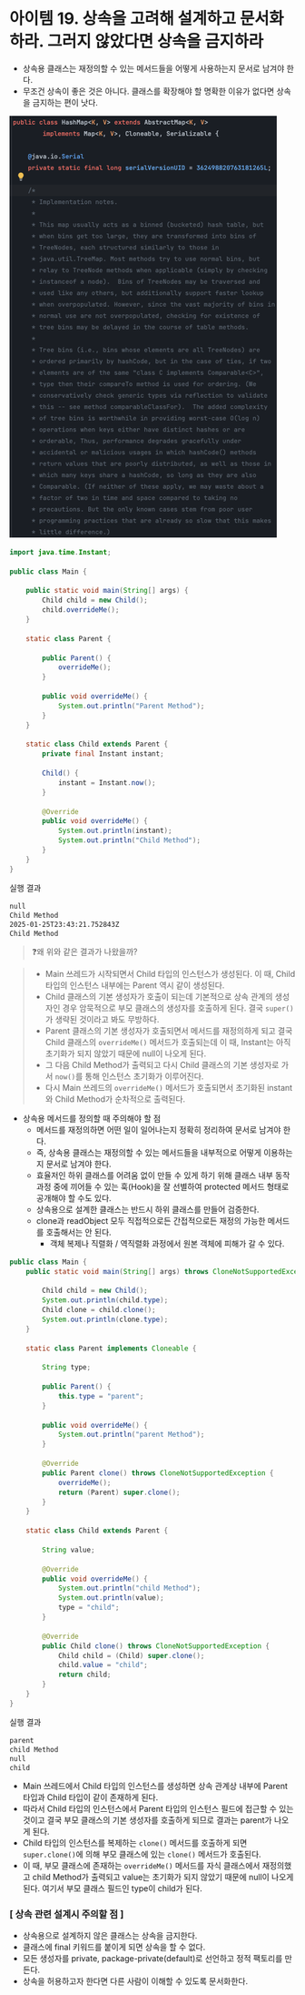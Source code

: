 # 아이템 19. 상속을 고려해 설계하고 문서화하라. 그러지 않았다면 상속을 금지하라

* 상속용 클래스는 재정의할 수 있는 메서드들을 어떻게 사용하는지 문서로 남겨야 한다.
* 무조건 상속이 좋은 것은 아니다. 클래스를 확장해야 할 명확한 이유가 없다면 상속을 금지하는 편이 낫다.

![image](/4장/이미지/image.png)

```java
import java.time.Instant;

public class Main {

	public static void main(String[] args) {
		Child child = new Child();
		child.overrideMe();
	}

	static class Parent {

		public Parent() {
			overrideMe();
		}

		public void overrideMe() {
			System.out.println("Parent Method");
		}
	}

	static class Child extends Parent {
		private final Instant instant;

		Child() {
			instant = Instant.now();
		}

		@Override
		public void overrideMe() {
			System.out.println(instant);
			System.out.println("Child Method");
		}
	}
}
```

실행 결과

```text
null
Child Method
2025-01-25T23:43:21.752843Z
Child Method
```

> ❓왜 위와 같은 결과가 나왔을까?

> * Main 쓰레드가 시작되면서 Child 타입의 인스턴스가 생성된다. 이 때, Child 타입의 인스턴스 내부에는 Parent 역시 같이 생성된다.
> * Child 클래스의 기본 생성자가 호출이 되는데 기본적으로 상속 관계의 생성자인 경우 암묵적으로 부모 클래스의 생성자를 호출하게 된다. 결국 `super()`가 생략된 것이라고 봐도 무방하다.
> * Parent 클래스의 기본 생성자가 호출되면서 메서드를 재정의하게 되고 결국 Child 클래스의 `overrideMe()` 메서드가 호출되는데 이 때, Instant는 아직 초기화가 되지 않았기 때문에 null이 나오게 된다.
> * 그 다음 Child Method가 출력되고 다시 Child 클래스의 기본 생성자로 가서 `now()`를 통해 인스턴스 초기화가 이루어진다.
> * 다시 Main 쓰레드의 `overrideMe()` 메서드가 호출되면서 초기화된 instant와 Child Method가 순차적으로 출력된다.

* 상속용 메서드를 정의할 때 주의해야 할 점
  * 메서드를 재정의하면 어떤 일이 일어나는지 정확히 정리하여 문서로 남겨야 한다.
  * 즉, 상속용 클래스는 재정의할 수 있는 메서드들을 내부적으로 어떻게 이용하는지 문서로 남겨야 한다.
  * 효율저인 하위 클래스를 어려움 없이 만들 수 있게 하기 위해 클래스 내부 동작 과정 중에 끼어들 수 있는 훅(Hook)을 잘 선별하여 protected 메서드 형태로 공개해야 할 수도 있다.
  * 상속용으로 설계한 클래스는 반드시 하위 클래스를 만들어 검증한다.
  * clone과 readObject 모두 직접적으로든 간접적으로든 재정의 가능한 메서드를 호출해서는 안 된다.
    * 객체 복제나 직렬화 / 역직렬화 과정에서 원본 객체에 피해가 갈 수 있다.

```java
public class Main {
	public static void main(String[] args) throws CloneNotSupportedException {

		Child child = new Child();
		System.out.println(child.type);
		Child clone = child.clone();
		System.out.println(clone.type);
	}

	static class Parent implements Cloneable {

		String type;

		public Parent() {
			this.type = "parent";
		}

		public void overrideMe() {
			System.out.println("parent Method");
		}

		@Override
		public Parent clone() throws CloneNotSupportedException {
			overrideMe();
			return (Parent) super.clone();
		}
	}

	static class Child extends Parent {

		String value;

		@Override
		public void overrideMe() {
			System.out.println("child Method");
			System.out.println(value);
			type = "child";
		}

		@Override
		public Child clone() throws CloneNotSupportedException {
			Child child = (Child) super.clone();
			child.value = "child";
			return child;
		}
	}
}
```

실행 결과

```text
parent
child Method
null
child
```

* Main 쓰레드에서 Child 타입의 인스턴스를 생성하면 상속 관계상 내부에 Parent 타입과 Child 타입이 같이 존재하게 된다.
* 따라서 Child 타입의 인스턴스에서 Parent 타입의 인스턴스 필드에 접근할 수 있는 것이고 결국 부모 클래스의 기본 생성자를 호출하게 되므로 결과는 parent가 나오게 된다.
* Child 타입의 인스턴스를 복제하는 `clone()` 메서드를 호출하게 되면 `super.clone()`에 의해 부모 클래스에 있는 `clone()` 메서드가 호출된다.
* 이 때, 부모 클래스에 존재하는 `overrideMe()` 메서드를 자식 클래스에서 재정의했고 child Method가 출력되고 value는 초기화가 되지 않았기 때문에 null이 나오게 된다. 여기서 부모 클래스 필드인 type이 child가 된다.

### [ 상속 관련 설계시 주의할 점 ]

* 상속용으로 설계하지 않은 클래스는 상속을 금지한다.
* 클래스에 final 키워드를 붙이게 되면 상속을 할 수 없다.
* 모든 생성자를 private, package-private(default)로 선언하고 정적 팩토리를 만든다.
* 상속을 허용하고자 한다면 다른 사람이 이해할 수 있도록 문서화한다.